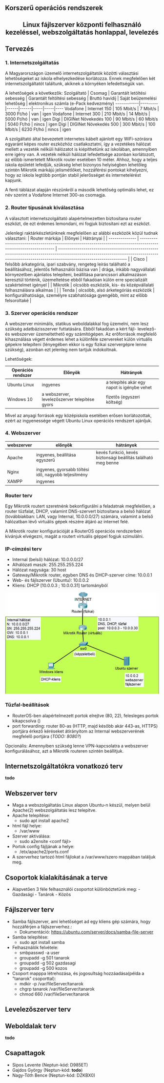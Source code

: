 ## Korszerű operációs rendszerek

<center><h2> Linux fájlszerver központi felhasználó kezeléssel, webszolgáltatás honlappal, levelezés</h2></center>

## Tervezés

### 1. Internetszolgáltatás
A Magyarországon üzemelő internetszolgáltatók közötti választási lehetőségeket az iskola elhelyezkedése korlátozza. Ennek megfelelően két internetszolgáltatót találtunk, akiknek a környéken lefedettségük van.

A lehetőségek a következők:
Szolgáltató | Csomag | Garantált letöltési sebesség | Garantált feltöltési sebesség | Bruttó havidíj | Saját beüzemelési lehetőség | elektronikus számla (e-Pack kedvezmény)
------------|---------|------|------|-----|-----|----
Vodafone | Internet 150  | 105 Mbit/s | 7 Mbit/s | 3000 Ft/hó | van | igen
Vodafone | Internet 300  | 210 Mbit/s | 14 Mbit/s | 5000 Ft/hó | van | igen
Digi | DIGINet Növekedés 100 | 90 Mbit/s | 60 Mbit/s | 5040 Ft/hó | nincs | igen
Digi | DIGINet Növekedés 500  | 300 Mbit/s | 100 Mbit/s | 6230 Ft/hó | nincs | igen

A szolgáltató által bevezetett internetes kábelt ajánlott egy WiFi-szórásra egyaránt képes router eszközhöz csatlakoztatni, így a vezetékes hálózat mellett a vezeték nélküli hálózatot is kiépíthetünk az iskolában, amennyiben erre igény van. A vezeték nélküli hálózat lefedettsége azonban korlátozott, az előbb ismertetett Mikrotik router esetében 10 méter. Ahhoz, hogy a teljes iskola épületét lefedjük, szükség lehet bizonyos helyiségben lehetőleg szintén Mikrotik márkájú jelismétlőket, hozzáférési pontokat kihelyezni, hogy az iskola legtöbb pontján stabil jelerősséget és internetelérést kapjunk.

A fenti táblázat alapján részünkről a második lehetőség optimális lehet, ez név szerint a Vodafone Internet 300-as csomagja.

### 2. Router típusának kiválasztása

A választott internetszolgáltató alapértelmezetten biztosítana router eszközt, de ezt érdemes lemondani, mi fogjuk biztosítani ezt az eszközt.

Jelenlegi raktárkészletünknek megfelelően az alábbi eszközök közül tudnak választani:
| Router márkája | Előnyei                                                                                                          | Hátrányai                                                                                                                                                                                       |
| -------------- | ---------------------------------------------------------------------------------------------------------------- | ----------------------------------------------------------------------------------------------------------------------------------------------------------------------------------------------- |
| Cisco          | felsőbb árkategória, ipari szabvány, rengeteg leírás található a beállításához, jelentős felhasználói bázisa van | drága, inkább nagyvállalati környezetben ajánlatos telepíteni, beállítása parancssori alkalmazáson keresztül történik, üzemeltetése ebből fakadóan külön erre specializált szakértelmet igényel |
| Mikrotik       | olcsóbb eszközök, kis- és középvállalati felhasználásra alkalmas                                                 |                                                                                                                                                                                                 |
| Tenda          | olcsóbb, alsó árketegóriás eszközök                                                                              | konfigurálhatósága, személyre szabhatósága gyengébb, mint az előbb felsoroltaké                                                                                                                 |


### 3. Szerver operációs rendszer

A webszerver minimális, statikus weboldalakkal fog üzemelni, nem lesz szükség adatbázisszerver futtatására. Ebből fakadóan a kért fájl- levelező- és webszerver üzemeltethető egy számítógépen. Az erőforrások megfelelő kihasználása végett érdemes lehet a különféle szervereket külön virtuális gépekre telepíteni (lényegében ekkor is egy fizikai szervergépre lenne szükség), azonban ezt jelenleg nem tartjuk indokoltnak.

Lehetőségek:

| Operációs rendszer | Előnyök                                        | Hátrányok                                   |
| ------------------ | ---------------------------------------------- | ------------------------------------------- |
| Ubuntu Linux       | ingyenes                                       | a telepítés akár egy napot is igénybe vehet |
| Windows 10         | a webszerver, levelezőszerver telepítése gyors | fizetős (egyszeri költség)                  |

Mivel az anyagi források egy középiskola esetében erősen korlátozottak, ezért az ingyenessége végett Ubuntu Linux operációs rendszert ajánljuk.

### 4. Webszerver

| webszerver | előnyök                                              | hátrányok                                                     |
| ---------- | ---------------------------------------------------- | ------------------------------------------------------------- |
| Apache     | ingyenes, beállítása egyszerű                        | kevés funkció, kevés biztonsági beállítás található meg benne |
| Nginx      | ingyenes, gyorsabb töltési idő, nagyobb teljesítmény |
| XAMPP      | ingyenes                                             |

### Router terv

Egy Mikrotik routert szeretnénk bekonfigurálni a feladatnak megfelelően, a router tűzfalat, DHCP, valamint DNS-szervert biztosítana a belső hálózat (továbbiakban: LAN, vagy Internal, 10.0.0.0/27) számára, valamint a belső hálózatban lévő virtuális gépek részére átjáró az internet felé.

A Mikrotik router konfigurációját a RouterOS operációs rendszerben kívánjuk elvégezni, magát a routert virtuális géppel fogjuk szimulálni.

### IP-címzési terv

- Internal (belső) hálózat: 10.0.0.0/27
- Alhálózati maszk: 255.255.255.224
- Hálózat nagysága: 30 host
- Gateway/Mikrotik router, egyben DNS és DHCP-szerver címe: 10.0.0.1
- Web- és fájlszerver (Ubuntu): 10.0.0.2
- Kliens: DHCP [10.0.0.3 ; 10.0.0.31] tartományból

![Logikai topológia](logikai_topologia.JPG)
### Tűzfal-beállítások

- RouterOS-ben alapértelmezett portok elrejtve (80, 22), felesleges portok kikapcsolva ()
- port forwarding: router 80-as (HTTP, majd később akár 443-as, HTTPS) portjára érkező kéréseket átirányítom az Internal webszerverének megfelelő portjára (_TODO: 8080?_)

Opcionális: Amennyiben szükség lenne VPN-kapcsolatra a webszerver konfigurálásához, azt a Mikrotik routeren szintén beállítjuk.

## Internetszolgáltatókra vonatkozó terv
**todo**

## Webszerver terv

- Maga a webszolgáltatás Linux alapon Ubuntu-n készül, melyen belül Apache(2) webszolgáltatás lesz telepítve.
- Apache telepítése:
	- sudo apt install apache2
- html fájl helye:
	- /var/www
- Szerver aktiválása:
	- sudo a2ensite <conf fájl> 
- Portok config fájljának a helye:
	- /etx/apache2/ports.conf 
- A szerverhez tartozó html fájlokat a /var/www/szero mappában találjuk meg.


## Csoportok kialakításának a terve

- Alapvetően 3 féle felhasználói csoportot különböztetünk meg:
		- Gazdasági
		- Tanárok
		- Közös

## Fájlszerver terv 
- Samba fájlszerver, ami lehetőséget ad egy kliens gép számára, hogy hozzáférjen a fájlszerverhez.: 
	- Dokumentáció: https://ubuntu.com/server/docs/samba-file-server
- Samba telepítése:
	- sudo apt install samba 
- Felhasználók felvétele:
	- smbpasswd -a user
	- groupadd -g 501 tanarok
	- groupadd -g 502 gazdasagi
	- groupadd -g 500 kozos
- Csoport mapppa létrehozása, és jogosultság hozzáadása(példa a "tanarok" csoporttal): 
	- mdkir -p /var/fileServer/tanarok 
	- chgrp tanarok /var/fileServer/tanarok 
	- chmod 660 /var/fileServer/tanarok 

## Levelezőszerver terv 

## Weboldalak terv

**todo**

## Csapattagok

- Sipos Levente (Neptun-kód: D985ET)
- Gajdos György (Neptun-kód: **todo**)
- Nagy-Tóth Bence (Neptun-kód: DZKBX0)
